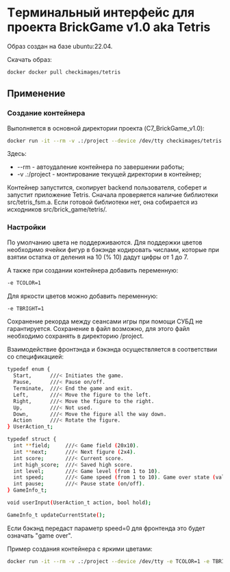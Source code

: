 # Tерминальный интерфейс для проекта BrickGame v1.0 aka Tetris

Образ создан на базе ubuntu:22.04.

Скачать образ:
```bash copy
docker docker pull checkimages/tetris
```

## Применение

### Создание контейнера 
Выполняется в основной директории проекта (C7_BrickGame_v1.0):
```bash
docker run -it --rm -v .:/project --device /dev/tty checkimages/tetris
```
Здесь: 
 - --rm - автоудаление контейнера по завершении работы;
 - -v .:/project - монтирование текущей директории в контейнер;

Контейнер запустится, скопирует backend пользователя, соберет и запустит приложение Tetris.
Сначала проверяется наличие библиотеки src/tetris_fsm.a. Если готовой библиотеки нет, она собирается из исходников src/brick_game/tetris/.

### Настройки

По умолчанию цвета не поддерживаются. Для поддержки цветов необходимо ячейки фигур в бэкэнде кодировать числами, которые при взятии остатка от деления на 10 (% 10) дадут цифры от 1 до 7.

А также при создании контейнера добавить переменную:
```bash
-e TCOLOR=1
```

Для яркости цветов можно добавить переменную:
```bash
-e TBRIGHT=1
```

Сохранение рекорда между сеансами игры при помощи СУБД не гарантируется. Сохранение в файл возможно, для этого файл необходимо сохранять в директорию /project.

Взаимодействие фронтэнда и бэкэнда осуществляется в соответствии со спецификацией:
```bash
typedef enum {
  Start,      ///< Initiates the game.
  Pause,      ///< Pause on/off.
  Terminate,  ///< End the game and exit.
  Left,       ///< Move the figure to the left.
  Right,      ///< Move the figure to the right.
  Up,         ///< Not used.
  Down,       ///< Move the figure all the way down.
  Action      ///< Rotate the figure.
} UserAction_t;

typedef struct {
  int **field;     ///< Game field (20x10).
  int **next;      ///< Next figure (2x4).
  int score;       ///< Current score.
  int high_score;  ///< Saved high score.
  int level;       ///< Game level (from 1 to 10).
  int speed;       ///< Game speed (from 1 to 10). Game over state (value 0).
  int pause;       ///< Pause state (on/off).
} GameInfo_t;

void userInput(UserAction_t action, bool hold);

GameInfo_t updateCurrentState();
```

Если бэкэнд передаст параметр speed=0 для фронтенда это будет означать "game over".

Пример создания контейнера с яркими цветами:
```bash
docker run -it --rm -v .:/project --device /dev/tty -e TCOLOR=1 -e TBRIGHT=1 checkimages/tetris
```
